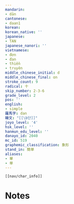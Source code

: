 ```yaml
---
mandarin:
- dān
cantonese:
- daan1
korean:
korean_native: ''
japanese:
- TAN
japanese_nanori: ''
vietnamese:
- đơn
- đan
- thiền
- truyên
middle_chinese_initial: d
middle_chinese_final: ɑn
stroke_count: 9
radical: 十
skip_number: 2-3-6
grade_level: 2
pos: ''
english:
- simple
羅馬字: dan
韓文: "[[\b단]]"
joyo_level: '4'
hsk_level: ''
hanmun_edu_level: ''
danayo_id: 2040
mc_id: 519
graphemic_classification: 象形
stand_in: 簡単
aliases:
- 單
- 单
---
```

```meta-bind-embed
[[nav/char_info]]
```

# Notes
